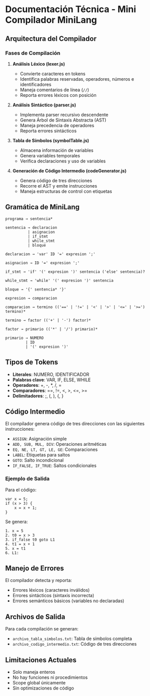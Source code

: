 # Documentación Técnica - Mini Compilador MiniLang

## Arquitectura del Compilador

### Fases de Compilación

1. **Análisis Léxico (lexer.js)**
   - Convierte caracteres en tokens
   - Identifica palabras reservadas, operadores, números e identificadores
   - Maneja comentarios de línea (`//`)
   - Reporta errores léxicos con posición

2. **Análisis Sintáctico (parser.js)**
   - Implementa parser recursivo descendente
   - Genera Árbol de Sintaxis Abstracta (AST)
   - Maneja precedencia de operadores
   - Reporta errores sintácticos

3. **Tabla de Símbolos (symbolTable.js)**
   - Almacena información de variables
   - Genera variables temporales
   - Verifica declaraciones y uso de variables

4. **Generación de Código Intermedio (codeGenerator.js)**
   - Genera código de tres direcciones
   - Recorre el AST y emite instrucciones
   - Maneja estructuras de control con etiquetas

## Gramática de MiniLang

```
programa → sentencia*

sentencia → declaracion
          | asignacion
          | if_stmt
          | while_stmt
          | bloque

declaracion → 'var' ID '=' expresion ';'

asignacion → ID '=' expresion ';'

if_stmt → 'if' '(' expresion ')' sentencia ('else' sentencia)?

while_stmt → 'while' '(' expresion ')' sentencia

bloque → '{' sentencia* '}'

expresion → comparacion

comparacion → termino (('==' | '!=' | '<' | '>' | '<=' | '>=') termino)*

termino → factor (('+' | '-') factor)*

factor → primario (('*' | '/') primario)*

primario → NUMERO
         | ID
         | '(' expresion ')'
```

## Tipos de Tokens

- **Literales**: NUMERO, IDENTIFICADOR
- **Palabras clave**: VAR, IF, ELSE, WHILE
- **Operadores**: +, -, *, /, =
- **Comparadores**: ==, !=, <, >, <=, >=
- **Delimitadores**: ;, (, ), {, }

## Código Intermedio

El compilador genera código de tres direcciones con las siguientes instrucciones:

- `ASSIGN`: Asignación simple
- `ADD, SUB, MUL, DIV`: Operaciones aritméticas
- `EQ, NE, LT, GT, LE, GE`: Comparaciones
- `LABEL`: Etiquetas para saltos
- `GOTO`: Salto incondicional
- `IF_FALSE, IF_TRUE`: Saltos condicionales

### Ejemplo de Salida

Para el código:
```
var x = 5;
if (x > 3) {
    x = x + 1;
}
```

Se genera:
```
1. x = 5
2. t0 = x > 3
3. if_false t0 goto L1
4. t1 = x + 1
5. x = t1
6. L1:
```

## Manejo de Errores

El compilador detecta y reporta:
- Errores léxicos (caracteres inválidos)
- Errores sintácticos (sintaxis incorrecta)
- Errores semánticos básicos (variables no declaradas)

## Archivos de Salida

Para cada compilación se generan:
- `archivo_tabla_simbolos.txt`: Tabla de símbolos completa
- `archivo_codigo_intermedio.txt`: Código de tres direcciones

## Limitaciones Actuales

- Solo maneja enteros
- No hay funciones ni procedimientos
- Scope global únicamente
- Sin optimizaciones de código
